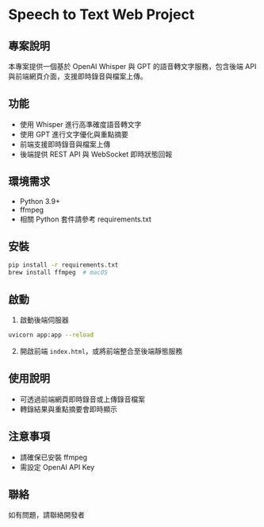 # Speech to Text Web Project

## 專案說明

本專案提供一個基於 OpenAI Whisper 與 GPT 的語音轉文字服務，包含後端 API 與前端網頁介面，支援即時錄音與檔案上傳。

## 功能

- 使用 Whisper 進行高準確度語音轉文字
- 使用 GPT 進行文字優化與重點摘要
- 前端支援即時錄音與檔案上傳
- 後端提供 REST API 與 WebSocket 即時狀態回報

## 環境需求

- Python 3.9+
- ffmpeg
- 相關 Python 套件請參考 requirements.txt

## 安裝

```bash
pip install -r requirements.txt
brew install ffmpeg  # macOS
```

## 啟動

1. 啟動後端伺服器

```bash
uvicorn app:app --reload
```

2. 開啟前端 `index.html`，或將前端整合至後端靜態服務

## 使用說明

- 可透過前端網頁即時錄音或上傳錄音檔案
- 轉錄結果與重點摘要會即時顯示

## 注意事項

- 請確保已安裝 ffmpeg
- 需設定 OpenAI API Key

## 聯絡

如有問題，請聯絡開發者
